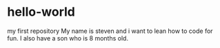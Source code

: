 # hello-world
my first repository
My name is steven and i want to lean how to code for fun.
I also have a son who is 8 months old.
